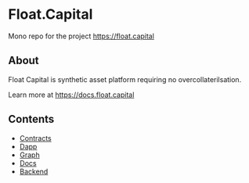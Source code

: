 # Float.Capital

Mono repo for the project https://float.capital

## About

Float Capital is synthetic asset platform requiring no overcollaterilsation. 

Learn more at https://docs.float.capital 

## Contents

- [Contracts](#contracts)
- [Dapp](#dapp)
- [Graph](#graph)
- [Docs](#Docs)
- [Backend](#Backend)



